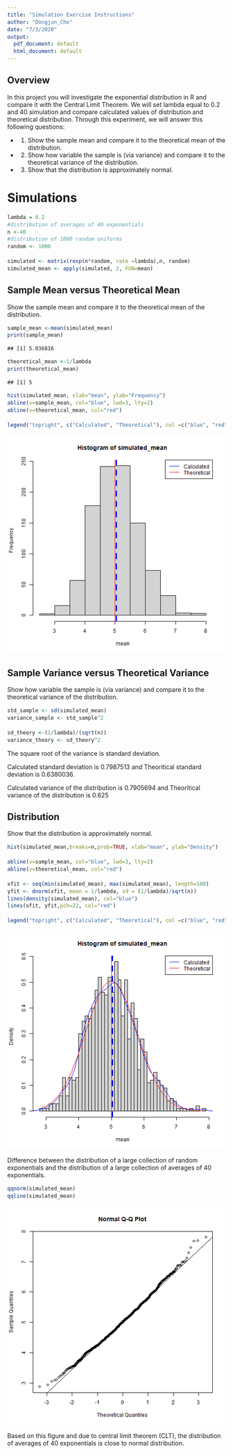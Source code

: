 ```yaml
---
title: "Simulation Exercise Instructions"
author: "Dongjun_Cho"
date: "7/3/2020"
output:
  pdf_document: default
  html_document: default
---
```

## Overview

In this project you will investigate the exponential distribution in R and compare it with the Central Limit Theorem. We will set lambda equal to 0.2 and 40 simulation and compare calculated values of distribution and theoretical distribution. Through this experiment, we will answer this following questions:

- 1. Show the sample mean and compare it to the theoretical mean of the distribution.
- 2. Show how variable the sample is (via variance) and compare it to the theoretical variance of the distribution.
- 3. Show that the distribution is approximately normal.



# Simulations


```r
lambda = 0.2
#distribution of averages of 40 exponentials
n <-40
#distribution of 1000 random uniforms
random <- 1000

simulated <- matrix(rexp(n*random, rate =lambda),n, random)
simulated_mean <- apply(simulated, 2, FUN=mean)
```


## Sample Mean versus Theoretical Mean

Show the sample mean and compare it to the theoretical mean of the distribution.


```r
sample_mean <-mean(simulated_mean)
print(sample_mean)
```

```
## [1] 5.036816
```

```r
theoretical_mean <-1/lambda
print(theoretical_mean)
```

```
## [1] 5
```

```r
hist(simulated_mean, xlab="mean", ylab="Frequency")
abline(v=sample_mean, col="blue", lwd=3, lty=2)
abline(v=theoretical_mean, col="red")

legend("topright", c("Calculated", "Theoretical"), col =c("blue", "red"), lty=1)
```

![plot of chunk unnamed-chunk-2](figure/unnamed-chunk-2-1.png)

    
## Sample Variance versus Theoretical Variance

Show how variable the sample is (via variance) and compare it to the theoretical variance of the distribution.

```r
std_sample <- sd(simulated_mean)
variance_sample <- std_sample^2

sd_theory <-(1/lambda)/(sqrt(n))
variance_theory <- sd_theory^2
```
The square root of the variance is standard deviation.

Calculated standard deviation is 0.7987513 and Theoritical standard deviation is 0.6380036.

Calculated variance of the distribution is 0.7905694 and Theoritical variance of the distribution is 0.625 


## Distribution  

Show that the distribution is approximately normal.

```r
hist(simulated_mean,breaks=n,prob=TRUE, xlab="mean", ylab="Density")

abline(v=sample_mean, col="blue", lwd=3, lty=2)
abline(v=theoretical_mean, col="red")

xfit <- seq(min(simulated_mean), max(simulated_mean), length=100)
yfit <- dnorm(xfit, mean = 1/lambda, sd = (1/lambda)/sqrt(n))
lines(density(simulated_mean), col="blue")
lines(xfit, yfit,pch=22, col="red")

legend("topright", c("Calculated", "Theoretical"), col =c("blue", "red"), lty=1)
```

![plot of chunk unnamed-chunk-4](figure/unnamed-chunk-4-1.png)

Difference between the distribution of a large collection of random exponentials and the distribution of a large collection of averages of 40 exponentials.

```r
qqnorm(simulated_mean)
qqline(simulated_mean)
```

![plot of chunk unnamed-chunk-5](figure/unnamed-chunk-5-1.png)

Based on this figure and due to central limit theorem (CLT), the distribution of averages of 40 exponentials is close to normal distribution.
